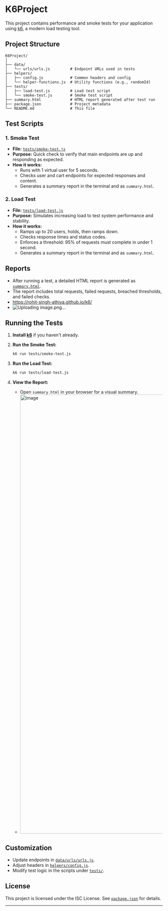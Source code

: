 # K6Project

This project contains performance and smoke tests for your application using [k6](https://k6.io/), a modern load testing tool.

## Project Structure

```
K6Project/
│
├── data/
│   └── urls/urls.js         # Endpoint URLs used in tests
├── helpers/
│   ├── config.js            # Common headers and config
│   └── helper-functions.js  # Utility functions (e.g., randomId)
├── tests/
│   ├── load-test.js         # Load test script
│   └── smoke-test.js        # Smoke test script
├── summary.html             # HTML report generated after test run
├── package.json             # Project metadata
└── README.md                # This file
```

## Test Scripts

### 1. Smoke Test

- **File:** [`tests/smoke-test.js`](tests/smoke-test.js)
- **Purpose:** Quick check to verify that main endpoints are up and responding as expected.
- **How it works:**  
  - Runs with 1 virtual user for 5 seconds.
  - Checks user and cart endpoints for expected responses and content.
  - Generates a summary report in the terminal and as `summary.html`.

### 2. Load Test

- **File:** [`tests/load-test.js`](tests/load-test.js)
- **Purpose:** Simulates increasing load to test system performance and stability.
- **How it works:**  
  - Ramps up to 20 users, holds, then ramps down.
  - Checks response times and status codes.
  - Enforces a threshold: 95% of requests must complete in under 1 second.
  - Generates a summary report in the terminal and as `summary.html`.

## Reports

- After running a test, a detailed HTML report is generated as [`summary.html`](summary.html).
- The report includes total requests, failed requests, breached thresholds, and failed checks.
- https://rohit-singh-athiya.github.io/k6/
- ![Uploading image.png…]()


## Running the Tests

1. **Install [k6](https://k6.io/docs/getting-started/installation/)** if you haven't already.

2. **Run the Smoke Test:**
   ```sh
   k6 run tests/smoke-test.js
   ```

3. **Run the Load Test:**
   ```sh
   k6 run tests/load-test.js
   ```

4. **View the Report:**
   - Open `summary.html` in your browser for a visual summary.
   - <img width="2859" height="1401" alt="image" src="https://github.com/user-attachments/assets/98b3f3cd-8752-4600-a780-fa7214bd3d9b" />


## Customization

- Update endpoints in [`data/urls/urls.js`](data/urls/urls.js).
- Adjust headers in [`helpers/config.js`](helpers/config.js).
- Modify test logic in the scripts under [`tests/`](tests/).

## License

This project is licensed under the ISC License. See [`package.json`](package.json) for details.

---
